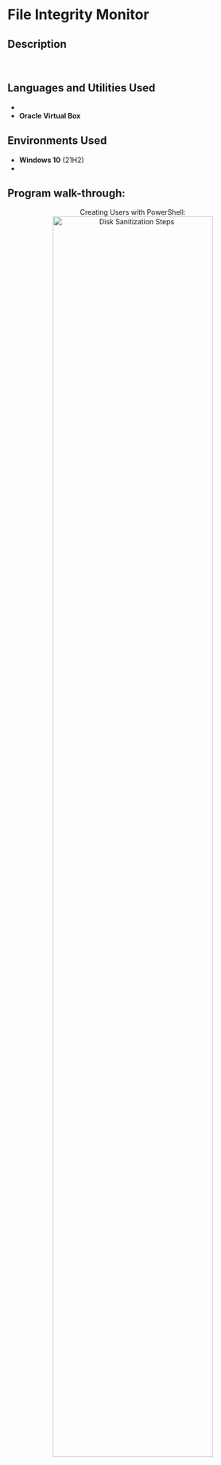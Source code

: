 <h1>File Integrity Monitor</h1>

 ### 

<h2>Description</h2>

<br />


<h2>Languages and Utilities Used</h2>

- <b></b> 
- <b>Oracle Virtual Box</b>

<h2>Environments Used </h2>

- <b>Windows 10</b> (21H2)
- <b></b> 

<h2>Program walk-through:</h2>

<p align="center">
Creating Users with PowerShell: <br/>
<img src="URL" height="80%" width="80%" alt="Disk Sanitization Steps"/>
<br />

</p>

<!--
 ```diff
- text in red
+ text in green
! text in orange
# text in gray
@@ text in purple (and bold)@@
```
--!>
